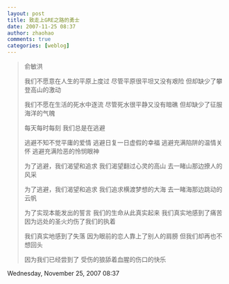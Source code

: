 ```yaml
---
layout: post
title: 致走上GRE之路的勇士
date: 2007-11-25 08:37
author: zhaohao
comments: true
categories: [weblog]
---
```

<blockquote>俞敏洪

我们不愿意在人生的平原上度过 尽管平原很平坦又没有艰险 但却缺少了攀登高山的激动

我们不愿在生活的死水中逐流 尽管死水很平静又没有暗礁 但却缺少了征服海洋的气魄

每天每时每刻 我们总是在逃避

逃避不知不觉平庸的爱情 逃避日复一日虚假的幸福 逃避充满陷阱的温情关怀 逃避充满险恶的怜悯眼神

为了逃避，我们渴望和追求 我们渴望翻过心灵的高山 去一睹山那边撩人的风采

为了逃避，我们渴望和追求 我们追求横渡梦想的大海 去一睹海那边跳动的云帆

为了实现本能发出的誓言 我们的生命从此真实起来 我们真实地感到了痛苦 因为远处的圣火灼伤了我们的执着

我们真实地感到了失落 因为眼前的恋人靠上了别人的肩膀 但我们却再也不想回头

因为我们已经尝到了 受伤的狼舔着血腥的伤口的快乐</blockquote>

Wednesday, November 25, 2007 08:37
